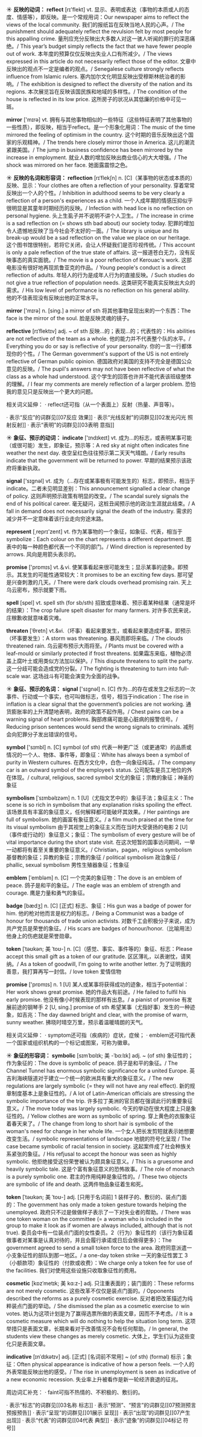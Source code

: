 ☀ <span class="category">**反映的动词：**</span>
<span class="vocabulary">**reflect**</span> [rɪ'flekt] 
<span class="definition">vt. 显示、表明或表达（事物的本质或人的态度、情感等），即反映。是一个常规用词：</span>Our newspaper aims to reflect the views of the local community. 我们的报纸旨在反映当地人民的心声。/ The punishment should adequately reflect the revulsion felt by most people for this appalling crime. 量刑应充分反映出大多数人对这一骇人听闻的罪行的深恶痛绝。/ This year’s budget simply reflects the fact that we have fewer people out of work. 本年度的预算仅仅反映出失业人口有所减少。/ The views expressed in this article do not necessarily reflect those of the editor. 文章中反映出的观点不一定是编者的观点。/ Senegalese culture strongly reflects influence from Islamic rulers. 塞内加尔文化明显反映出受穆斯林统治者的影响。/ The exhibition is designed to reflect the diversity of the nation and its regions. 本次展览旨在反映该国民族和地域的多样性。/ The condition of the house is reflected in its low price. 这所房子的状况从其低廉的价格中可见一斑。

<span class="vocabulary">**mirror**</span> ['mɪrə] 
<span class="definition">vt. 拥有与其他事物相似的一些特征（这些特征表明了其他事物的一些性质），即反映，相当于reflect。是一个形象化用词：</span>The music of the time mirrored the feeling of optimism in the country. 这个时期的音乐反映出这个国家的乐观精神。/ The trends here closely mirror those in America. 这儿的潮流紧跟美国。/ The jump in business confidence has been mirrored by the increase in employment. 就业人数的增加反映出商业信心的大大增强。/ The shock was mirrored on her face. 她面露震惊之色。

☀ <span class="category">**反映的名词和形容词：**</span>
<span class="vocabulary">**reflection**</span> [rɪˈflekʃn]
<span class="definition">n. [C]（某事物的状态或本质的）反映、显示：</span>Your clothes are often a reflection of your personality. 穿着常常反映出一个人的个性。/ Inhibition in adulthood seems to be very clearly a reflection of a person's experiences as a child. 一个人成年期的情感压抑似乎很明显是其童年时期经历的反映。/ Infection with head lice is no reflection on personal hygiene. 头上生虱子并不说明不讲个人卫生。/ The increase in crime is a sad reflection on (= shows sth bad about) our society today. 犯罪的增加令人遗憾地反映了当今社会不太好的一面。/ The library is unique and its break-up would be a sad reflection on the value we place on our heritage. 这个图书馆很特别，若将它关闭，会让人怀疑我们是否珍视传统。/ This account is only a pale reflection of the true state of affairs. 这一报道苍白无力，没有反映事态的真实面貌。/ The movie is a poor reflection of Kerouac's work. 这部电影没有很好地再现凯鲁亚克的作品。/ Young people's conduct is a direct reflection of adults. 年轻人的行为是成年人行为的直接反映。/ Such studies do not give a true reflection of population needs. 这类研究不能真实反映出大众的需求。/ His low level of performance is no reflection on his general ability. 他的不佳表现没有反映出他的正常水平。

<span class="vocabulary">**mirror**</span> ['mɪrə] 
<span class="definition">n. [sing.] a mirror of sth 将其他事物呈现出来的一个东西：</span>The face is the mirror of the soul. 脸是反映灵魂的镜子。
           
<span class="vocabulary">**reflective**</span> [rɪˈflektɪv]
<span class="definition">adj. ~ of sth 反映…的；表现…的；代表性的：</span>His abilities are not reflective of the team as a whole. 他的能力并不代表整个队的水平。/ Everything you do or say is reflective of your personality. 你的一言一行都体现你的个性。/ The German government's support of the US is not entirely reflective of German public opinion. 德国政府对美国的支持不完全是德国公众意见的反映。/ The pupil's answers may not have been reflective of what the class as a whole had understood. 这个学生的回答也许并不能代表该班级整体的理解。/ I fear my comments are merely reflection of a larger problem. 恐怕我的意见只是反映出一个更大的问题。

相关词义延伸：
· reflect还可指（从一个表面上）反射（热量、声音等）。

· 表示“反应”的词群见[[07反应 效果]]
· 表示“光线反射”的词群见[[02发光闪光 照射反射]]
· 表示“表明”的词群见[[03表明 意指]]

☀ <span class="category">**象征、预示的动词：**</span>
<span class="vocabulary">**indicate**</span> ['ɪndɪkeɪt] 
<span class="definition">vt. 成为…的标志，或表明某事可能（或很可能）发生，即象征，预示等：</span>A red sky at night often indicates fine weather the next day. 夜空呈红色往往预示第二天天气晴朗。/ Early results indicate that the government will be returned to power. 早期的结果预示该政府将重新执政。

<span class="vocabulary">**signal**</span> ['sɪɡnəl] 
<span class="definition">vt. 成为（…存在或某事极有可能发生的）标志，即预示，相当于indicate。二者未见明显差别：</span>This announcement signalled a clear change of policy. 这则声明预示政策有明显的改变。/ The scandal surely signals the end of his political career. 毫无疑问，这桩丑闻预示他的政治生涯就此结束。/ A fall in demand does not necessarily signal the death of the industry. 需求的减少并不一定意味着该行业走向穷途末路。

<span class="vocabulary">**represent**</span> [͵reprɪ'zent] 
<span class="definition">vt. 作为某事物的一个象征，如象征、代表，相当于symbolize：</span>Each colour on the chart represents a different department. 图表中的每一种颜色都代表一个不同的部门。/ Wind direction is represented by arrows. 风向是用箭头表示的。

<span class="vocabulary">**promise**</span> ['prɒmɪs] 
<span class="definition">vt.＆vi. 使某事看起来很可能发生；显示某事的迹象。即预示。其发生的可能性通常较大：</span>It promises to be an exciting few days. 那可望是兴奋刺激的几天。/ There were dark clouds overhead promising rain. 天上乌云密布，预示就要下雨。

<span class="vocabulary">**spell**</span> [spel] 
<span class="definition">vt. spell sth (for sb/sth) 招致或意味着、预示着某种结果（通常是坏的结果）：</span>The crop failure spelt disaster for many farmers. 对许多农民来说，庄稼歉收就意味着灾难。
           
<span class="vocabulary">**threaten**</span> [ˈθretn]
<span class="definition">vt.&vi.（坏事）看起来要发生，或看起来要造成坏事，即预示（坏事要发生）：</span>A storm was threatening. 暴风雨即将来临。/ The clouds threatened rain. 乌云密布预示大雨将至。/ Plants must be covered with a leaf-mould or similarly protected if frost threatens. 如果霜冻来临，植物必须盖上腐叶土或用类似方法加以保护。/ This dispute threatens to split the party. 这一分歧可能会造成党的分裂。/ The fighting is threatening to turn into full-scale war. 这场战斗有可能会演变为全面的战争。

☀ <span class="category">**象征、预示的名词：**</span>
<span class="vocabulary">**signal**</span> ['sɪɡnəl] 
<span class="definition">n. [C] 作为…的存在或发生之标志的一次事件、行动或一个事实，也可叫做标志，信号，相当于indication：</span>The rise in inflation is a clear signal that the government’s policies are not working. 通货膨胀率的上升清楚地表明，政府的政策不起作用。/ Chest pains can be a warning signal of heart problems. 胸部疼痛可能是心脏病的报警信号。/ Reducing prison sentences would send the wrong signals to criminals. 减刑会向犯罪分子发出错误的信号。

<span class="vocabulary">**symbol**</span> ['sɪmbl] 
<span class="definition">n. [C] symbol (of sth) 代表一种更广泛（或更通常）的品质或情况的一个人、物体、事件等，即象征：</span>White has always been a symbol of purity in Western cultures. 在西方文化中，白色一向象征纯洁。/ The company car is an outward symbol of the employee’s status. 公司配车是员工地位的外在体现。/ cultural, religious, sacred symbol 文化的象征；宗教的象征；神圣的象征
           
<span class="vocabulary">**symbolism**</span> [ˈsɪmbəlɪzəm]
<span class="definition">n. 1 [U]（尤指文艺中的）象征手法；象征主义：</span>The scene is so rich in symbolism that any explanation risks spoiling the effect. 该场景具有丰富的象征意义，任何解释都可能破坏其效果。/ Her paintings are full of symbolism. 她的画富有象征意义。/ a film much praised at the time for its visual symbolism 由于其视觉上的象征主义而在当时大受褒扬的电影 <span class="definition">2 [U]（事件或行动的）象征意义；象征：</span>The symbolism of every gesture will be of vital importance during the short state visit. 在这次短暂的国事访问期间，一举一动都将有着至关重要的象征意义。/ Christian，pagan，religious symbolism 基督教的象征；异教的象征；宗教的象征 / political symbolism 政治象征 / phallic, sexual symbolism 男性生殖器象征；性象征

<span class="vocabulary">**emblem**</span> [ˈembləm]
<span class="definition">n. [C] 一个完美的象征物：</span>The dove is an emblem of peace. 鸽子是和平的象征。/ The eagle was an emblem of strength and courage. 鹰是力量和勇气的象征。
            
<span class="vocabulary">**badge**</span> [bædʒ]
<span class="definition">n. [C] [正式] 标志、象征：</span>His gun was a badge of power for him. 他的枪对他而言是权力的标志。/ Being a Communist was a badge of honour for thousands of trade union activists. 对数千工会积极分子来说，成为共产党员是荣誉的象征。/ His scars are badges of honour/honor.（比喻用法）他身上的伤疤就是荣誉勋章。

<span class="vocabulary">**token**</span> [ˈtəʊkən; 美 ˈtoʊ-]
<span class="definition">n. [C]（感觉、事实、事件等的）象征、标志：</span>Please accept this small gift as a token of our gratitude. 区区薄礼，以表谢忱，请笑纳。/ As a token of goodwill, I'm going to write another letter. 为了证明我的善意，我打算再写一封信。/ love token 爱情信物

<span class="vocabulary">**promise**</span> ['prɒmɪs] 
<span class="definition">n. 1 [U] 某人或某事将获得成功的迹象，相当于potential：</span>Her work shows great promise. 她的作品大有前途。/ He failed to fulfil his early promise. 他没有像小时候表现的那样有出息。/ a pianist of promise 有发展前途的钢琴手 <span class="definition">2 [U, sing.] promise of sth 希望某事（尤指好事）发生的一种迹象，如吉兆：</span>The day dawned bright and clear, with the promise of warm, sunny weather. 拂晓时晴空万里，预示着温暖晴朗的天气。

相关词义延伸：
· symptom还可指（疾病的）症状，症候；
· emblem还可指代表一个国家或组织机构的一个标记或图案，可称为徽章。

☀ <span class="category">**象征的形容词：**</span>
<span class="vocabulary">**symbolic**</span> [sɪmˈbɒlɪk; 美 -ˈbɑ:lɪk]
<span class="definition">adj. ~ (of sth) 象征性的；作为象征的：</span>The dove is symbolic of peace. 鸽子是和平的象征。/ The Channel Tunnel has enormous symbolic significance for a united Europe. 英吉利海峡隧道对于建立一个统一的欧洲具有重大的象征意义。/ The new regulations are largely symbolic (= they will not have any real effect). 新的规章制度基本上是象征性的。/ A lot of Latin-American officials are stressing the symbolic importance of the trip. 许多拉丁美洲的官员都在强调此行的重要象征意义。/ The move today was largely symbolic. 今天的举动在很大程度上只是象征性的。/ Yellow clothes are worn as symbolic of spring. 穿上黄色的衣服象征着春天来了。/ The change from long to short hair is symbolic of the woman's need for change in her whole life. 一个女人把长发剪短就表示她想要改变生活。/ symbolic representations of landscape 地貌的符号化呈现 / The case became symbolic of racial tension in society. 这起案件成了社会种族关系紧张的象征。/ His refjusal to accept the honour was seen as highly symbolic. 他拒绝接受这份荣誉被认为颇具象征意义。/ This is a gruesome and heavily symbolic tale. 这是个富有象征意义的恐怖故事。/ The role of monarch is a purely symbolic one. 君主的作用纯粹是象征性的。/ These two objects are symbolic of life and death. 这两件物品象征着生和死。

<span class="vocabulary">**token**</span> [ˈtəʊkən; 美 ˈtoʊ-]
<span class="definition">adj. [只用于名词前] 1 装样子的、敷衍的、装点门面的：</span>The government has only made a token gesture towards helping the unemployed. 政府只不过是做做样子表示了一下对失业者的帮助。/ There was one token woman on the committee (= a woman who is included in the group to make it look as if women are always included, although that is not true). 委员会中有一位装点门面的女性委员。<span class="definition">2（行为）象征性的（该行为象征着做事者对某事是认真对待的，并且会履行承诺或日后会做得更多）：</span>The government agreed to send a small token force to the area. 政府同意派遣一小支象征性的部队到那一地区。/ a one-day token strike 一天的象征性罢工 <span class="definition">3（小额款项）象征性的（付款或收费）：</span>We charge only a token fee for use of the facilities. 我们对使用这些设施只收取象征性的费用。
                      
<span class="vocabulary">**cosmetic**</span> [kɒzˈmetɪk; 美 kɑ:z-]
<span class="definition">adj. 只注重表面的；装门面的：</span>These reforms are not merely cosmetic. 这些改革不仅仅是装点门面的。/ Opponents described the reforms as a purely cosmetic exercise. 反对者把改革描述为纯粹装点门面的举动。/ She dismissed the plan as a cosmetic exercise to win votes. 她认为这项计划是为了赢得选票所做的表面文章，因而不予考虑。/ It is a cosmetic measure which will do nothing to help the situation long term. 这项举措只是表面文章，长期来看对于改善情况不会有任何帮助。/ In general, the students view these changes as merely cosmetic. 大体上，学生们认为这些变化只是表面文章。

<span class="vocabulary">**indicative**</span> [ɪnˈdɪkətɪv]
<span class="definition">adj. [正式] [名词前不常用] ~ (of sth) (formal) 标示；象征：</span>Often physical appearance is indicative of how a person feels. 一个人的外表常能反映出他的感受。/ The rise in unemployment is seen as indicative of a new economic recession. 失业率上升被看作是新一轮经济衰退的征兆。

周边词汇补充：
· faint可指不热情的、不积极的、敷衍的。

· 表示“标志”的词群见[[03名称 标志]]
· 表示“预测”、“预言”的词群见[[07预测预言 预报预告]]
· 表示“呈现”的词群见[[01展示 呈现]]
· 表示“出现”的词群见[[07产生 出现]]
· 表示“代表”的词群见[[04代表 典型]]
· 表示“迹象”的词群见[[04标记 符号]]
